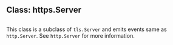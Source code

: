 ## Class: https.Server

## 

This class is a subclass of `tls.Server` and emits events same as
`http.Server`. See `http.Server` for more information.